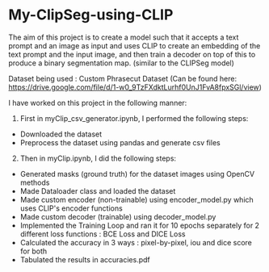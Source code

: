 # My-ClipSeg-using-CLIP

The aim of this project is to create a model such that it accepts a text prompt and an image as input and uses CLIP to create an embedding of the text prompt and the input image, and then train a decoder on top of this to produce a binary segmentation map. (similar to the CLIPSeg model)

Dataset being used : Custom Phrasecut Dataset (Can be found here: https://drive.google.com/file/d/1-w0_9TzFXdktLurhf0UnJ1FvA8fpxSGl/view)

I have worked on this project in the following manner:

1. First in myClip_csv_generator.ipynb, I performed the following steps:
  - Downloaded the dataset
  - Preprocess the dataset using pandas and generate csv files

2) Then in myClip.ipynb, I did the following steps:
  - Generated masks (ground truth) for the dataset images using OpenCV methods
  - Made Dataloader class and loaded the dataset
  - Made custom encoder (non-trainable) using encoder_model.py which uses CLIP's encoder functions 
  - Made custom decoder (trainable) using decoder_model.py
  - Implemented the Training Loop and ran it for 10 epochs separately for 2 different loss functions : BCE Loss and DICE Loss
  - Calculated the accuracy in 3 ways : pixel-by-pixel, iou and dice score for both
  - Tabulated the results in accuracies.pdf
